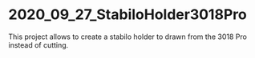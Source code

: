 # 2020_09_27_StabiloHolder3018Pro
This project allows to create a stabilo holder to drawn from the 3018 Pro instead of cutting.
